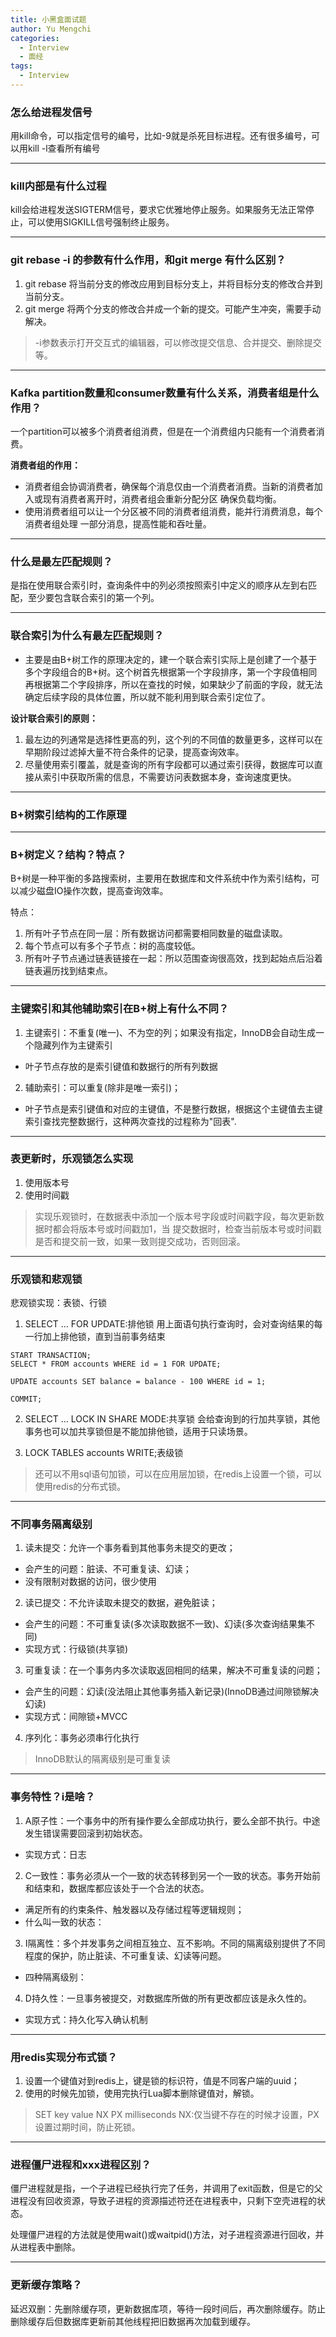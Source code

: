 ```yaml
---
title: 小黑盒面试题
author: Yu Mengchi
categories:
  - Interview
  - 面经
tags:
  - Interview
---
```

  
### 怎么给进程发信号
用kill命令，可以指定信号的编号，比如-9就是杀死目标进程。还有很多编号，可以用kill -l查看所有编号

---
### kill内部是有什么过程
kill会给进程发送SIGTERM信号，要求它优雅地停止服务。如果服务无法正常停止，可以使用SIGKILL信号强制终止服务。

---
### git rebase -i 的参数有什么作用，和git merge 有什么区别？
1. git rebase 将当前分支的修改应用到目标分支上，并将目标分支的修改合并到当前分支。
2. git merge 将两个分支的修改合并成一个新的提交。可能产生冲突，需要手动解决。

> -i参数表示打开交互式的编辑器，可以修改提交信息、合并提交、删除提交等。

---
### Kafka partition数量和consumer数量有什么关系，消费者组是什么作用？

一个partition可以被多个消费者组消费，但是在一个消费组内只能有一个消费者消费。

**消费者组的作用：**
- 消费者组会协调消费者，确保每个消息仅由一个消费者消费。当新的消费者加入或现有消费者离开时，消费者组会重新分配分区
确保负载均衡。
- 使用消费者组可以让一个分区被不同的消费者组消费，能并行消费消息，每个消费者组处理
一部分消息，提高性能和吞吐量。

---
### 什么是最左匹配规则？
是指在使用联合索引时，查询条件中的列必须按照索引中定义的顺序从左到右匹配，至少要包含联合索引的第一个列。

---
### 联合索引为什么有最左匹配规则？
- 主要是由B+树工作的原理决定的，建一个联合索引实际上是创建了一个基于多个字段组合的B+树。这个树首先根据第一个字段排序，第一个字段值相同再根据第二个字段排序，所以在查找的时候，如果缺少了前面的字段，就无法确定后续字段的具体位置，所以就不能利用到联合索引定位了。

**设计联合索引的原则：**
1. 最左边的列通常是选择性更高的列，这个列的不同值的数量更多，这样可以在早期阶段过滤掉大量不符合条件的记录，提高查询效率。
2. 尽量使用索引覆盖，就是查询的所有字段都可以通过索引获得，数据库可以直接从索引中获取所需的信息，不需要访问表数据本身，查询速度更快。

---
### B+树索引结构的工作原理

---
### B+树定义？结构？特点？

B+树是一种平衡的多路搜索树，主要用在数据库和文件系统中作为索引结构，可以减少磁盘IO操作次数，提高查询效率。

特点：
1. 所有叶子节点在同一层：所有数据访问都需要相同数量的磁盘读取。
2. 每个节点可以有多个子节点：树的高度较低。
3. 所有叶子节点通过链表链接在一起：所以范围查询很高效，找到起始点后沿着链表遍历找到结束点。

---
### 主键索引和其他辅助索引在B+树上有什么不同？
1. 主键索引：不重复(唯一)、不为空的列；如果没有指定，InnoDB会自动生成一个隐藏列作为主键索引
 - 叶子节点存放的是索引键值和数据行的所有列数据
2. 辅助索引：可以重复(除非是唯一索引)；
 - 叶子节点是索引键值和对应的主键值，不是整行数据，根据这个主键值去主键索引查找完整数据行，这种两次查找的过程称为"回表".

---
### 表更新时，乐观锁怎么实现
1. 使用版本号
2. 使用时间戳

> 实现乐观锁时，在数据表中添加一个版本号字段或时间戳字段，每次更新数据时都会将版本号或时间戳加1，当
提交数据时，检查当前版本号或时间戳是否和提交前一致，如果一致则提交成功，否则回滚。

---
### 乐观锁和悲观锁
悲观锁实现：表锁、行锁
1. SELECT ... FOR UPDATE:排他锁
用上面语句执行查询时，会对查询结果的每一行加上排他锁，直到当前事务结束
```roomsql
START TRANSACTION;
SELECT * FROM accounts WHERE id = 1 FOR UPDATE;

UPDATE accounts SET balance = balance - 100 WHERE id = 1;

COMMIT;
```
2. SELECT ... LOCK IN SHARE MODE:共享锁
会给查询到的行加共享锁，其他事务也可以加共享锁但是不能加排他锁，适用于只读场景。

3. LOCK TABLES accounts WRITE;表级锁

> 还可以不用sql语句加锁，可以在应用层加锁，在redis上设置一个锁，可以使用redis的分布式锁。

---
### 不同事务隔离级别
1. 读未提交：允许一个事务看到其他事务未提交的更改；
 - 会产生的问题：脏读、不可重复读、幻读；
 - 没有限制对数据的访问，很少使用
2. 读已提交：不允许读取未提交的数据，避免脏读；
 - 会产生的问题：不可重复读(多次读取数据不一致)、幻读(多次查询结果集不同)
 - 实现方式：行级锁(共享锁)
3. 可重复读：在一个事务内多次读取返回相同的结果，解决不可重复读的问题；
 - 会产生的问题：幻读(没法阻止其他事务插入新记录)(InnoDB通过间隙锁解决幻读)
 - 实现方式：间隙锁+MVCC
4. 序列化：事务必须串行化执行

> InnoDB默认的隔离级别是可重复读

---
### 事务特性？i是啥？
1. A原子性：一个事务中的所有操作要么全部成功执行，要么全部不执行。中途发生错误需要回滚到初始状态。
 - 实现方式：日志
2. C一致性：事务必须从一个一致的状态转移到另一个一致的状态。事务开始前和结束和，数据库都应该处于一个合法的状态。
 - 满足所有的约束条件、触发器以及存储过程等逻辑规则；
 - 什么叫一致的状态：
3. I隔离性：多个并发事务之间相互独立、互不影响。不同的隔离级别提供了不同程度的保护，防止脏读、不可重复读、幻读等问题。
 - 四种隔离级别：
4. D持久性：一旦事务被提交，对数据库所做的所有更改都应该是永久性的。
 - 实现方式：持久化写入确认机制

---
### 用redis实现分布式锁？
1. 设置一个键值对到redis上，键是锁的标识符，值是不同客户端的uuid；
2. 使用的时候先加锁，使用完执行Lua脚本删除键值对，解锁。

> SET key value NX PX milliseconds   NX:仅当键不存在的时候才设置，PX设置过期时间，防止死锁。

---
### 进程僵尸进程和xxx进程区别？
僵尸进程就是指，一个子进程已经执行完了任务，并调用了exit函数，但是它的父进程没有回收资源，导致子进程的资源描述符还在进程表中，只剩下空壳进程的状态。

处理僵尸进程的方法就是使用wait()或waitpid()方法，对子进程资源进行回收，并从进程表中删除。

---
### 更新缓存策略？

延迟双删：先删除缓存项，更新数据库项，等待一段时间后，再次删除缓存。防止删除缓存后但数据库更新前其他线程把旧数据再次加载到缓存。

